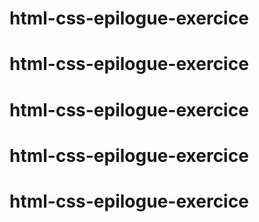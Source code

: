# html-css-epilogue-exercice
# html-css-epilogue-exercice
# html-css-epilogue-exercice
# html-css-epilogue-exercice
# html-css-epilogue-exercice
